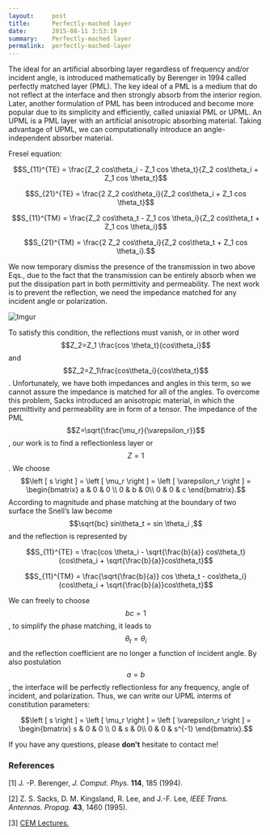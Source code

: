 ```yaml
---
layout:     post
title:      Perfectly-mached layer
date:       2015-08-11 3:53:19
summary:    Perfectly-mached layer
permalink:	perfectly-mached-layer
---
```


The ideal for an artificial absorbing layer regardless of frequency and/or incident angle, is introduced mathematically by Berenger in 1994 called perfectly matched layer (PML). The key ideal of a PML is a medium that do not reflect at the interface and then strongly absorb from the interior region. Later, another formulation of PML has been introduced and become more popular due to its simplicity and efficiently, called uniaxial PML or UPML. An UPML is a PML layer with an artificial anisotropic absorbing material. Taking advantage of UPML, we can computationally introduce an angle-independent absorber material. 

Fresel equation:

$$S_{11}^{TE} = \frac{Z_2 cos\theta_i - Z_1 cos \theta_t}{Z_2 cos\theta_i + Z_1 cos \theta_t}$$

$$S_{21}^{TE} = \frac{2 Z_2 cos\theta_i}{Z_2 cos\theta_i + Z_1 cos \theta_t}$$

$$S_{11}^{TM} = \frac{Z_2 cos\theta_t - Z_1 cos \theta_i}{Z_2 cos\theta_t + Z_1 cos \theta_i}$$

$$S_{21}^{TM} = \frac{2 Z_2 cos\theta_i}{Z_2 cos\theta_t + Z_1 cos \theta_i}.$$

We now temporary dismiss the presence of the transmission in two above Eqs., due to the fact that the transmission can be entirely absorb when we put the dissipation part in both permittivity and permeability. The next work is to prevent the reflection, we need the impedance matched for any incident angle or polarization.

![Imgur](http://i.imgur.com/fSFHBPJ.gif)

To satisfy this condition, the reflections must vanish, or in other word $$Z_2=Z_1 \frac{cos \theta_t}{cos\theta_i}$$ and $$Z_2=Z_1\frac{cos\theta_i}{cos\theta_t}$$. Unfortunately, we have both impedances and angles in this term, so we cannot assure the impedance is matched for all of the angles. To overcome this problem, Sacks introduced an anisotropic material, in which the permittivity and permeability are in form of a tensor. The impedance of the PML $$Z=\sqrt{\frac{\mu_r}{\varepsilon_r}}$$, our work is to find a reflectionless layer or $$Z=1$$. We choose $$\left [ s \right ] = \left [ \mu_r \right ] = \left [ \varepsilon_r \right ] = \begin{bmatrix}
a & 0 & 0 \\ 
0 & b & 0\\ 
0 & 0 & c
\end{bmatrix}.$$ According to magnitude and phase matching at the boundary of two surface the Snell’s law become $$\sqrt{bc} sin\theta_t = sin \theta_i ,$$ and the reflection is represented by

$$S_{11}^{TE} = \frac{cos \theta_i - \sqrt{\frac{b}{a}} cos\theta_t}{cos\theta_i + \sqrt{\frac{b}{a}}cos\theta_t}$$

$$S_{11}^{TM} = \frac{\sqrt{\frac{b}{a}} cos \theta_t - cos\theta_i}{cos\theta_i + \sqrt{\frac{b}{a}}cos\theta_t}$$

We can freely to choose $$bc=1$$, to simplify the phase matching, it leads to $$\theta_t = \theta_i$$ and the reflection coefficient are no longer a function of incident angle. By also postulation $$a=b$$, the interface will be perfectly reflectionless for any frequency, angle of incident, and polarization. Thus, we can write our UPML interms of constitution parameters:

$$\left [ s \right ] = \left [ \mu_r \right ] = \left [ \varepsilon_r \right ] = \begin{bmatrix}
s & 0 & 0 \\ 
0 & s & 0\\ 
0 & 0 & s^{-1}
\end{bmatrix}.$$

If you have any questions, please __don't__ hesitate to contact me!


### References
[1] J. -P. Berenger, _J. Comput. Phys._ __114__, 185 (1994).

[2] Z. S. Sacks, D. M. Kingsland, R. Lee, and J.-F. Lee, _IEEE Trans. Antennas. Propag._ __43__, 1460 (1995).

[3] [CEM Lectures.](https://www.youtube.com/channel/UCPC6uCfBVSK71MnPPcp8AGA)

